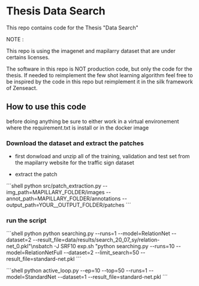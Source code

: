 # Thesis Data Search

This repo contains code for the Thesis "Data Search"

NOTE :

This repo is using the imagenet and mapilarry dataset that are under certains licenses. 

The software in this repo is NOT production code, but only the code for the thesis. If needed to reimplement the few shot learning algorithm feel free to be inspired by the code in this repo but reimplement it in the silk framework of Zenseact.



## How to use this code 

before doing anything be sure to either work in a virtual environement where the requirement.txt is install or in the docker image

### Download the dataset and extract the patches

* first donwload and unzip all of the training, validation and test set from the mapilarry website for the traffic sign dataset

* extract the patch

´´´shell
python src/patch_extraction.py --img_path=MAPILLARY_FOLDER/images --annot_path=MAPILLARY_FOLDER/annotations --output_path=YOUR__OUTPUT_FOLDER/patches
´´´

### run the script


´´´shell
python python searching.py  --runs=1 --model=RelationNet  --dataset=2 --result_file=data/results/search_20_07_sy/relation-net_0.pkl"\nsbatch -J SRF10 exp.sh "python searching.py  --runs=10 --model=RelationNetFull  --dataset=2 --limit_search=50  --result_file=standard-net.pkl 
´´´

´´´shell
python active_loop.py --ep=10 --top=50 --runs=1 --model=StandardNet --dataset=1 --result_file=standard-net.pkl
´´´


